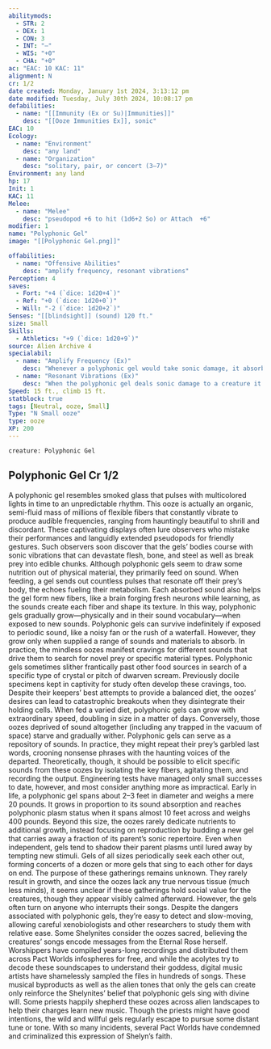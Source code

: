 ```yaml
---
abilitymods:
  - STR: 2
  - DEX: 1
  - CON: 3
  - INT: "—"
  - WIS: "+0"
  - CHA: "+0"
ac: "EAC: 10 KAC: 11" 
alignment: N
cr: 1/2
date created: Monday, January 1st 2024, 3:13:12 pm
date modified: Tuesday, July 30th 2024, 10:08:17 pm
defabilities:
  - name: "[[Immunity (Ex or Su)|Immunities]]"
    desc: "[[Ooze Immunities Ex]], sonic"
EAC: 10
Ecology:
  - name: "Environment"
    desc: "any land"
  - name: "Organization"
    desc: "solitary, pair, or concert (3–7)"
Environment: any land
hp: 17
Init: 1
KAC: 11
Melee:
  - name: "Melee"
    desc: "pseudopod +6 to hit (1d6+2 So) or Attach  +6"
modifier: 1
name: "Polyphonic Gel"
image: "[[Polyphonic Gel.png]]"

offabilities:
  - name: "Offensive Abilities"
    desc: "amplify frequency, resonant vibrations"
Perception: 4
saves:
  - Fort: "+4 (`dice: 1d20+4`)"
  - Ref: "+0 (`dice: 1d20+0`)"
  - Will: "-2 (`dice: 1d20+2`)" 
Senses: "[[blindsight]] (sound) 120 ft."
size: Small
Skills:
  - Athletics: "+9 (`dice: 1d20+9`)"
source: Alien Archive 4 
specialabil:
  - name: "Amplify Frequency (Ex)"
    desc: "Whenever a polyphonic gel would take sonic damage, it absorbs that energy instead. The stored vibrations amplify the creature’s sonic waves, increasing damage dealt by the ooze’s next pseudopod attack before the end of its next turn by 1d6."
  - name: "Resonant Vibrations (Ex)"
    desc: "When the polyphonic gel deals sonic damage to a creature it’s attached to, it deals an equal amount of sonic damage to the target’s armor as well. This damage ignores half of the armor’s hardness, rounded up."
Speed: 15 ft., climb 15 ft. 
statblock: true
tags: [Neutral, ooze, Small]
Type: "N Small ooze"
type: ooze
XP: 200 
---
```


```statblock
creature: Polyphonic Gel
```

## Polyphonic Gel Cr 1/2

A polyphonic gel resembles smoked glass that pulses with multicolored lights in time to an unpredictable rhythm. This ooze is actually an organic, semi-fluid mass of millions of flexible fibers that constantly vibrate to produce audible frequencies, ranging from hauntingly beautiful to shrill and discordant. These captivating displays often lure observers who mistake their performances and languidly extended pseudopods for friendly gestures. Such observers soon discover that the gels’ bodies course with sonic vibrations that can devastate flesh, bone, and steel as well as break prey into edible chunks.
Although polyphonic gels seem to draw some nutrition out of physical material, they primarily feed on sound. When feeding, a gel sends out countless pulses that resonate off their prey’s body, the echoes fueling their metabolism. Each absorbed sound also helps the gel form new fibers, like a brain forging fresh neurons while learning, as the sounds create each fiber and shape its texture. In this way, polyphonic gels gradually grow—physically and in their sound vocabulary—when exposed to new sounds.
Polyphonic gels can survive indefinitely if exposed to periodic sound, like a noisy fan or the rush of a waterfall. However, they grow only when supplied a range of sounds and materials to absorb. In practice, the mindless oozes manifest cravings for different sounds that drive them to search for novel prey or specific material types. Polyphonic gels sometimes slither frantically past other food sources in search of a specific type of crystal or pitch of dwarven scream. Previously docile specimens kept in captivity for study often develop these cravings, too. Despite their keepers’ best attempts to provide a balanced diet, the oozes’ desires can lead to catastrophic breakouts when they disintegrate their holding cells. When fed a varied diet, polyphonic gels can grow with extraordinary speed, doubling in size in a matter of days. Conversely, those oozes deprived of sound altogether (including any trapped in the vacuum of space) starve and gradually wither.
Polyphonic gels can serve as a repository of sounds. In practice, they might repeat their prey’s garbled last words, crooning nonsense phrases with the haunting voices of the departed. Theoretically, though, it should be possible to elicit specific sounds from these oozes by isolating the key fibers, agitating them, and recording the output. Engineering tests have managed only small successes to date, however, and most consider anything more as impractical.
Early in life, a polyphonic gel spans about 2–3 feet in diameter and weighs a mere 20 pounds. It grows in proportion to its sound absorption and reaches polyphonic plasm status when it spans almost 10 feet across and weighs 400 pounds. Beyond this size, the oozes rarely dedicate nutrients to additional growth, instead focusing on reproduction by budding a new gel that carries away a fraction of its parent’s sonic repertoire. Even when independent, gels tend to shadow their parent plasms until lured away by tempting new stimuli. Gels of all sizes periodically seek each other out, forming concerts of a dozen or more gels that sing to each other for days on end. The purpose of these gatherings remains unknown. They rarely result in growth, and since the oozes lack any true nervous tissue (much less minds), it seems unclear if these gatherings hold social value for the creatures, though they appear visibly calmed afterward. However, the gels often turn on anyone who interrupts their songs.
Despite the dangers associated with polyphonic gels, they’re easy to detect and slow-moving, allowing careful xenobiologists and other researchers to study them with relative ease. Some Shelynites consider the oozes sacred, believing the creatures’ songs encode messages from the Eternal Rose herself. Worshippers have compiled years-long recordings and distributed them across Pact Worlds infospheres for free, and while the acolytes try to decode these soundscapes to understand their goddess, digital music artists have shamelessly sampled the files in hundreds of songs. These musical byproducts as well as the alien tones that only the gels can create only reinforce the Shelynites’ belief that polyphonic gels sing with divine will. Some priests happily shepherd these oozes across alien landscapes to help their charges learn new music. Though the priests might have good intentions, the wild and willful gels regularly escape to pursue some distant tune or tone. With so many incidents, several Pact Worlds have condemned and criminalized this expression of Shelyn’s faith.
